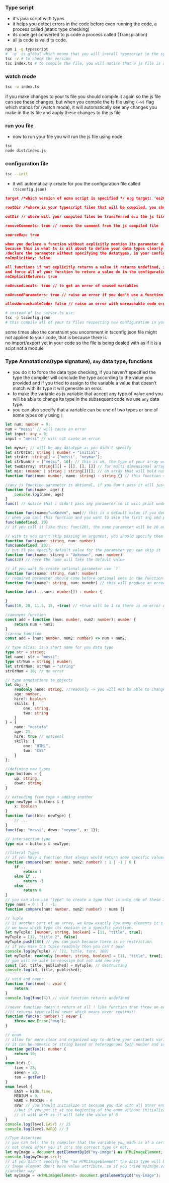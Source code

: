 ### Type script
- it's java script with types
- it helps you detect errors in the code before even running the code, a process called (static type checking)
- its code get converted to js code a process called (Transpilation)
- all js code is valid ts code.

```bash
npm i -g typescript
# `-g` is global which means that you will install typescript in the system not for a specific project only
tsc -v # to check the version
tsc index.ts # to compile the file, you will notice that a js file is added (Transpilation)
```
### watch mode
```bash
tsc -w index.ts
```
if you make changes to your ts file you should compile it again so the js file can see these changes, but when you compile the ts file using `(-w)` flag which stands for (watch mode), it will automatically see any changes you make in the ts file and apply these changes to the js file

### run you file
- now to run your file you will run the js file using node
```bash
tsc
node dist/index.js
```

### configuration file
```bash
tsc --init
``` 
- it will automatically create for you the configuration file called `(tsconfig.json)`
```json
target /*which version of ecma script is specified */ e:g target: 'es2016'

rootDir /*where is your typescript files that will be compiled, you should put it in a src directory */e:g rootDir: './src'

outDir // where will your compiled files be transferred e:i the js file from ts files, it should be in a dist directory so outDir: './dist' 

removeComments: true // remove the comment from the js compiled file

sourceMap: true

when you declare a function without explicitly mention its parameter data Types you will get an error
because this is what ts is all about to define your data types clearly, but if you want to be able to
/declare the parameter without specifying the datatypes, in your configuration file do
noImplicitAny: false

all functions if not explicitly returns a value it returns undefined, if you want to disable this
and force all of your function to return a value do in the configuration:-
noImplicitReturns: true

noUnusedLocals: true // to get an error of unused variables

noUnusedParameters: true // raise an error if you don't use a function parameter

allowUnreachableCode: false // raise an error with unreachable code e:g code that come after a function that never returns
```

```bash
# instead of tsc server.ts use:
tsc -p tsconfig.json
# this compile all of your ts files respecting new configuration in you tsconfig.json file
```
some times also the constraint you uncomment in tsconfig.json file might not applied to your code, that is because there is\
no import/export yet in your code so the file is being dealed with as if it is a scipt not a module
### Type Annotations(type signature), `Any` data type, functions

- you do it to force the data type checking, if you haven't specified the type the compiler will conclude the type according to the value you provided and if you tried to assign to the variable a value that doesn't match with its type it will generate an error.
- to make the variable as js variable that accept any type of value and you will be able to change its type in the subsequent code we use `any` data type.
- you can also specify that a variable can be one of two types or one of some types only using `|`

```ts
let num: number = 9;
num = "messi" // will cause an error
let input: any = 9;
input = "messi" // will not cause an error

let myvar; // will be any datatype as you didn't specify
let strOrInt: string | number = "initial";
let strArr: string[] = ["messi", "neymar"];
let strNumArr = ["messi", 10]; // this is ok, the type of your array would be (string | number) []
let twoDarray: string[][] = [[], [], []] // for multi dimensional array
let mix: (number | string | string[])[]; // an array that will hold numbers, strings or an array of strings
function func(num: number, name: string) : string {} // this function should return only a string values

//any js function parameter is obtional, if you don't pass it will just be undefined
function func(name, age) {
	console.log(name, age)
}
func() // notice that i didn't pass any parameter so it will print undefined undefined

function func(name="unKnown", num)// this is a default value if you don't pass the argument to the function, the default value will be used.
// when you call this function and you want to skip the first arg and pass the second arg you can do this:
func(undefined, 20)
// if you call it like this: func(20), the name parameter will be 20 and age will be undefined

// with ts you can't skip passing an argument, you should specify them all, if you don't want to pass certain arg use undefined
function func(name: string, num: number)
func(undefined, 20);
// but if you specify default value for the parameter you can skip it
function func(name: stirng = "Unkonwn", num: number)
func(20) // here the name will take the default value

// if you want to create optional parameter use `?`
function func(name: string, num?: number)
// required parameter should come before optional ones in the function prototype
function func(name?: string, num: numebr) // this will produce an error as num parameter is required and name is optional so num must come first then name like this (num: number, name?: string)

function func(...nums: number[]) : number {

}
func(10, 20, 11.5, 15, +true) // +true will be 1 so there is no error will occur

//anonyms function
const add = function (num: number, num2: number): number {
	return num + num2;
}
//arrow function
const add = (num: number, num2: number) => num + num2;

// type alias: is a short name for you data type
type str = string;
let name: str = "messi";
type strNum = string | number;
let strOrNum: strNum = "string"
strOrNum = 10; // no error

// type annotations to objects
let obj: {
	readonly name: string, //readonly -> you will not be able to change name value
	age: number,
	hire?: boolean
	skills: {
		one: string,
		two: string
	}
} = {
	name: "mostafa"
	age: 21,
	hire: true // optional
	skills: {
		one: "HTML",
		two: "CSS"
	}
};

//defining new types
type buttons = {
	up: string,
	down: string
}

// extending from type + adding another
type newType = buttons & {
	x: boolean
}
function func(btn: newType) {
	// ...
}
func({up: "messi", down: "neymar", x: 1});

// intersection type
type mix = buttons & newType;

//literal Types
// if you have a function that always would return some specific values you can specify it like this
function compare(num: number, num2: number) : 1 | -1 | 0 {
	if ..
		return 1
	else if ..
		return -1
	else ..
		return 0
}
// you can also use "type" to create a type that is only one of these 3 values
type nums = 0 | 1 | -1;
function compare(num: number, num2: number) : nums {}

// Tuple
// is another sort of an array, we know exactly how many elements it's contain
// we know which type its contain in a specific position.
let myTuple: [number, string, boolean] = [11, "title", true];
myTuple = [12, "title 2", false]
myTuple.push(100) // you can push because there is no restriction
// if you make the tuple readonly then you can't push
console.log(myTuple) // [11, title, ture, 100]
let myTuple: readonly [number, string, boolean] = [11, "title", true];
// you will be able to reassign but not add new key 
const [id, title, published] = myTuple; // destructing
console.log(id, title, published);

// void and never
function func(num) : void {
	return;
}
console.log(func(4)) // void function returns undefined

//never function doesn't return at all ! like function that throw an error or that have an infinite loop
//it returns type called never which means never reutrns!!
function func(n: number) : never {
	throw new Error("msg");
}

// enum
// allow for more clear and organized way to define your constants variables,
// it can be numeric or string based or heterogenous both number and string, by default it's number based
function getTen(): number {
	return 10;
}
enum kids {
	five = 25,
	seven = 20,
	ten = getTen()
}
enum level {
	EASY = kids.five,
	MEDIUM = 9,
	HARD = MEDIUM - 6
	aVar // you should initialize it because you did with all other enum variables
	//but if you put it at the beginning of the enum without initialization
	// it will work as it will take the value of 0
}
console.log(level.EASY) // 25
console.log(level.HARD) // 3

//Type Assertion
// you can tell the ts compiler that the variable you made is of a certain type and the compiler will
// not check after you if it's the correct type or not.
let myImage = document.getElementById("my-image") as HTMLImageElement;
console.log(myImage.src);
// if you didn't specify the "as HTMLImageElement" the data type will be just HTMLElement
// image element don't have value attribute, so if you tried myImage.value will raise an error
//another way
let myImage = <HTMLImageElement> document.getElementById("my-image");
